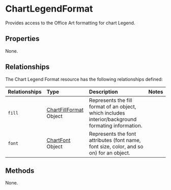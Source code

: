 # ChartLegendFormat
Provides access to the Office Art formatting for chart Legend.

## Properties

None.



## Relationships
The Chart Legend Format resource has the following relationships defined:

| Relationships    | Type    |Description|Notes |
|:-----------------|:--------|:----------|:-----|
| `fill`          |[ChartFillFormat](chartFillFormat.md) Object | Represents the fill format of an object, which includes interior/background formating information. 
| `font`          |[ChartFont](chartFont.md) Object | Represents the font attributes (font name, font size, color, and so on) for an object. 


## Methods
None.